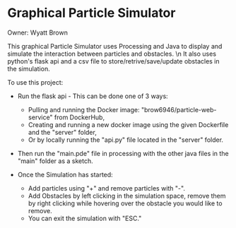 # Graphical Particle Simulator
Owner: Wyatt Brown

This graphical Particle Simulator uses Processing and Java to display and simulate the interaction between particles and obstacles. \n
It also uses python's flask api and a csv file to store/retrive/save/update obstacles in the simulation.

To use this project:

- Run the flask api - This can be done one of 3 ways:
  - Pulling and running the Docker image: "brow6946/particle-web-service" from DockerHub,
  - Creating and running a new docker image using the given Dockerfile and the "server" folder,
  - Or by locally running the "api.py" file located in the "server" folder.
- Then run the "main.pde" file in processing with the other java files in the "main" folder as a sketch.

- Once the Simulation has started:
  - Add particles using "+" and remove particles with "-".
  - Add Obstacles by left clicking in the simulation space, remove them by right clicking while hovering over the obstacle you would like to remove.
  - You can exit the simulation with "ESC."
